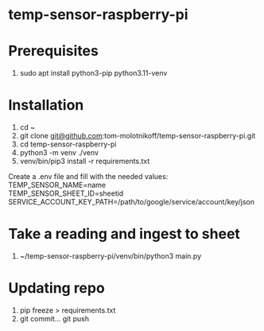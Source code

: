 # temp-sensor-raspberry-pi

# Prerequisites
1. sudo apt install python3-pip python3.11-venv

# Installation

1. cd ~
2. git clone git@github.com:tom-molotnikoff/temp-sensor-raspberry-pi.git
3. cd temp-sensor-raspberry-pi
4. python3 -m venv ./venv
5. venv/bin/pip3 install -r requirements.txt

Create a .env file and fill with the needed values:\
TEMP_SENSOR_NAME=name\
TEMP_SENSOR_SHEET_ID=sheetid\
SERVICE_ACCOUNT_KEY_PATH=/path/to/google/service/account/key/json



# Take a reading and ingest to sheet
1. ~/temp-sensor-raspberry-pi/venv/bin/python3 main.py

# Updating repo
1. pip freeze > requirements.txt
2. git commit... git push